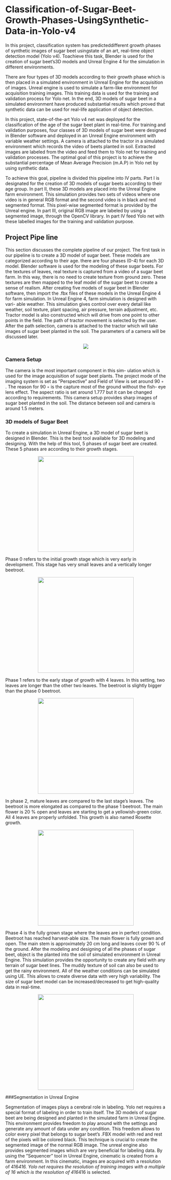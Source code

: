 # Classification-of-Sugar-Beet-Growth-Phases-UsingSynthetic-Data-in-Yolo-v4
In  this  project,  classification  system  has  predicteddifferent  growth  phases  of  synthetic  images  of  sugar  beet  usingstate  of  an  art,  real-time  object  detection  model  (Yolo  v4).  Toachieve this task, Blender is used for the creation of sugar beet’s3D  models  and  Unreal  Engine  4  for  the  simulation  in  different environments. 

There are four types of 3D models according to their growth phase which is then placed in a simulated environment in Unreal Engine for the acquisition of images.
Unreal engine is used to simulate a farm-like environment for acquisition training images. This training data is used for the
training and validation process for Yolo net. In the end, 3D models of sugar beet in a simulated environment have produced
substantial results which proved that synthetic data can be used for real-life application of object detection.

In this project, state-of-the-art Yolo v4 net  was deployed
for the classification of the age of the sugar beet plant in
real-time. For training and validation purposes, four classes of
3D models of sugar beet were designed in Blender software
and deployed in an Unreal Engine environment with variable
weather settings. A camera is attached to the tractor in
a simulated environment which records the video of beets
planted in soil. Extracted images are labeled from the video
and feed them to Yolo net for training and validation processes.
The optimal goal of this project is to achieve the substantial
percentage of Mean Average Precision (m.A.P) in Yolo net by
using synthetic data.


To achieve this goal, pipeline is divided
this pipeline into IV parts. Part I is designated for the creation
of 3D models of sugar beets according to their age group.
In part II, these 3D models are placed into the Unreal Engine
farm environment. This simulation provides two sets of videos
where one video is in general RGB format and the second
video is in black and red segmented format. This pixel-wise
segmented format is provided by the Unreal engine. In part III,
original RGB image are labeled by using a segmented image,
through the OpenCV library. In part IV feed Yolo net with
these labelled images for the training and validation purpose.

## Project Pipe line 

This section discusses the complete pipeline of our project.
The first task in our pipeline is to create a 3D model of
sugar beet. These models are categorized according to their
age. there are four phases (0-4) for each 3D model. Blender
software is used for the modeling of these sugar beets. For the
textures of leaves, real texture is captured from a video of a
sugar beet farm. In this way, there is no need to create texture
from ground zero. These textures are then mapped to the leaf
model of the sugar beet to create a sense of realism. After
creating five models of sugar beet in Blender software, then
import the .fbx files of these models in the Unreal Engine 4
for farm simulation.
In Unreal Engine 4, farm simulation is designed with vari-
able weather. This simulation gives control over every detail
like weather, soil texture, plant spacing, air pressure, terrain
adjustment, etc. Tractor model is also constructed which will
drive from one point to other points in the field. The path
of tractor movement is selected by the user. After the path
selection, camera is attached to the tractor which will take
images of sugar beet planted in the soil. The parameters of a
camera will be discussed later.


<p align="center">
  <img align="center" src="Images/draw_io.png">
</p>



### Camera Setup


The camera is the most important component in this sim-
ulation which is used for the image acquisition of sugar beet
plants. The project mode of the imaging system is set as
”Perspective” and Field of View is set around 90 ◦ . The reason
for 90 ◦ is the capture most of the ground without the fish-
eye lens effect. The aspect ratio is set around 1.777 but it
can be changed according to requirements. This camera setup
provides sharp images of sugar beet planted in the soil. The
distance between soil and camera is around 1.5 meters.


### 3D models of Sugar Beet

To create a simulation in Unreal Engine, a 3D model of
sugar beet is designed in Blender. This is the best tool available
for 3D modeling and designing. With the help of this tool, 5
phases of sugar beet are created. These 5 phases are according
to their growth stages.

<p align="center">
  <img src="Images/SugarBeet_stage_1.png" width="300" height="300">
</p>



Phase 0 refers to the initial growth stage which is very
early in development. This stage has very small leaves and
a vertically longer beetroot.

<p align="center">
  <img src="Images/SugarBeet_stage_2.png" width="300" height="300">

</p>


Phase 1 refers to the early stage of growth with 4 leaves. In
this setting, two leaves are longer than the other two leaves.
The beetroot is slightly bigger than the phase 0 beetroot.

<p align="center">
  <img src="Images/SugarBeet_stage_3.png" width="300" height="300">
</p>



In phase 2, mature leaves are compared to the last stage’s
leaves. The beetroot is more elongated as compared to the
phase 1 beetroot.
The main flower is 20 % open and leaves are starting to get
a yellowish-green color. All 4 leaves are properly unfolded.
This growth is also named Rosette growth.

<p align="center">
  <img src="Images/SugarBeet_stage_4.png" width="300" height="300">
</p>

Phase 4 is the fully grown stage where the leaves are
in perfect condition. Beetroot has reached harvest-able size.
The main flower is fully grown and open. The main stem
is approximately 20 cm long and leaves cover 90 % of the
ground. After the modeling and designing of all the phases
of sugar beet, object is the planted into the soil of simulated
environment in Unreal Engine. This simulation provides the
opportunity to create any field with any terrain of sugar beet
lines. The muddy texture of soil can also be used to get
the rainy environment. All of the weather conditions can be
simulated using UE. This allows to create diverse data with
very high variability. The size of sugar beet model can be
increased/decreased to get high-quality data in real-time.

<p align="center">
  <img src="Images/sugar_beet_in_farmland.png" width="300" height="300">
</p>

###Segmentation in Unreal Engine


Segmentation of images plays a cerebral role in labeling.
Yolo net requires a special format of labeling in order to
train itself. The 3D models of sugar beet are being designed
and planted in the simulated farm in Unreal Engine. This
environment provides freedom to play around with the settings
and generate any amount of data under any condition. This
freedom allows to color every pixel that belongs to sugar beet’s
.FBX model with red and rest of the pixels will be colored
black. This technique is crucial to create the segmented image
of the normal RGB image. The unreal engine also provides
segmented images which are very beneficial for labeling data.
By using the ”Sequencer” tool in Unreal Engine, cinematic is
created from a farm environment. In this cinematic, images
are acquired with a resolution of 416*416. Yolo net requires
the resolution of training images with a multiple of 16 which
is the resolution of 416*416 is selected.
